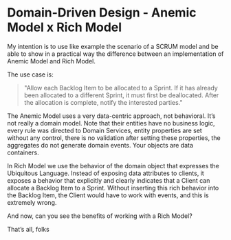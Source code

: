 # Domain-Driven Design - Anemic Model x Rich Model

My intention is to use like example the scenario of a SCRUM model and be able to show in a practical way the difference between an implementation of Anemic Model and Rich Model.

The use case is:

> "Allow each Backlog Item to be allocated to a Sprint. If it has already been allocated to a different Sprint, it must first be deallocated. After the allocation is complete, notify the interested parties."

The Anemic Model uses a very data-centric approach, not behavioral. It’s not really a domain model.
Note that their entities have no business logic, every rule was directed to Domain Services, entity properties are set without any control, there is no validation after setting these properties, the aggregates do not generate domain events.
Your objects are data containers.

In Rich Model we use the behavior of the domain object that expresses the Ubiquitous Language.
Instead of exposing data attributes to clients, it exposes a behavior that explicitly and clearly indicates that a Client can allocate a Backlog Item to a Sprint.
Without inserting this rich behavior into the Backlog Item, the Client would have to work with events, and this is extremely wrong.

And now, can you see the benefits of working with a Rich Model?

That’s all, folks